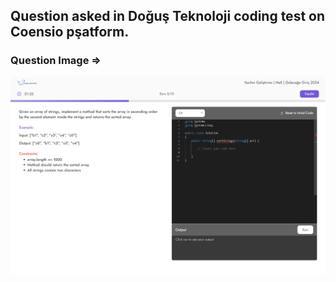 ## Question asked in Doğuş Teknoloji coding test on Coensio pşatform.

### Question Image =>
![Question Image](https://github.com/MuhammedEnesBicen/CSharp-Dotnet-Interview-Preperation/blob/main/images/i1.png)